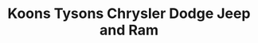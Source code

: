 ---
title: "Koons Tysons Chrysler Dodge Jeep and Ram"
url: /vienna/koons-tysons-chrysler-dodge-jeep-and-ram/
shop: Autohaus
---
